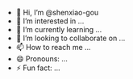 - 👋 Hi, I’m @shenxiao-gou
- 👀 I’m interested in ...
- 🌱 I’m currently learning ...
- 💞️ I’m looking to collaborate on ...
- 📫 How to reach me ...
- 😄 Pronouns: ...
- ⚡ Fun fact: ...

<!---
shenxiao-gou/shenxiao-gou is a ✨ special ✨ repository because its `README.md` (this file) appears on your GitHub profile.
You can click the Preview link to take a look at your changes.
--->
